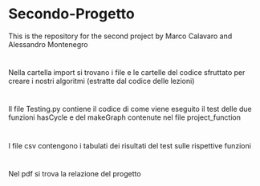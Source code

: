 # Secondo-Progetto
This is the repository for the second project by Marco Calavaro and Alessandro Montenegro

#
Nella cartella import si trovano i file e le cartelle del codice sfruttato per creare i nostri algoritmi (estratte dal codice delle lezioni)
#
Il file Testing.py contiene il codice di come viene eseguito il test delle due funzioni hasCycle e del makeGraph contenute nel file
project_function
#
I file csv contengono i tabulati dei risultati del test sulle rispettive funzioni
#
Nel pdf si trova la relazione del progetto
